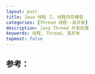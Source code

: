 ```yaml
---
layout: post
title: Java 线程 三、线程内存模型
categories: [Thread 线程--高并发]
description: Java Thread 并发处理
keywords: 线程, Thread, 高并发
topmost: false
---
```















## 参考：

